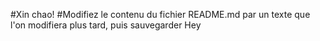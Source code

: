 #Xin chao!
#Modifiez le contenu du fichier README.md par un texte que l'on modifiera plus tard, puis sauvegarder
Hey
